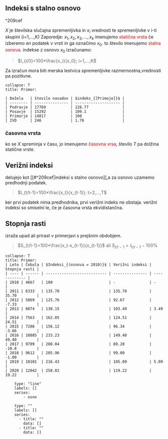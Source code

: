 ## Indeksi s stalno osnovo

^209cef

$X$ je številska slučajna spremenljivka in $x_i$ vrednosti te spremenljivke v i-ti skupini (i=1,...,K)
Zaporedje:
$x_1,x_2,x_3,...,x_k$  imenujemo <span style="color:red">statična vrsta</span>
če izberemo en podatek v vrsti in ga označimo $x_0$. to število imenujemo <span style="color:red">stalna osnova</span>.
indekse z osnovo $x_0$ izračunamo:
>$I_{i/0}=100*\frac{x_i}{x_0}; i=1,...,K$

Za izračun mora biti merska lestvica spremenljivke razmernostna,vrednosti pa pozitivne.
```ad-example
collapse: T
title: Primer:

| Dežela   | število nasadov | $indeks_{[Primoje]}$ |
| -------- | --------------- | -------------------- |
| Podravje | 17769           | 126.77               |
| Posavje  | 15292           | 109.1                |
| Primorje | 14017           | 100                  |
| IVD      | 246             | 1.76                 | 
```
### časovna vrsta
ko se  $X$ spreminja v času, jo imenujemo <span style="color:red">časovna vrsa</span>, število $T$ pa dolžina statične vrste.
## Verižni indeksi
delujejo kot  [[#^209cef|indeksi s stalno osnovo]],a za osnovo uzamemo  predhodnji podatek.
>$I_{t/t-1}=100*\frac{x_t}{x_{t-1}}; t=2,...,T$

ker prvi podatek nima predhodnika, prvi verižni indeks ne obstaja. verižni indeksi so smiselni le, če je časovna vrsta ekvidistančna.

## Stopnja rasti
izraža upad ali prirast v primerjavi s prejšnim obdobjem. 
>$S_{t/t-1}=100*\frac{x_t-x_{t-1}}{x_{t-1}}$
>ali
>$S_{t/t-1}=I_{t/t-1}-100\%$

```ad-example
collapse: T
title: Primer:
| Leto | Čebula | $Indeksi_{(osnova = 2010)}$ | Verižni indeksi | Stopnja rasti |
| ---- | ------ | --------------------------- | --------------- | ------------- |
| 2010 | 4667   | 100                         | -               | -             | 
| 2011 | 6333   | 135.70                      | 135.70          | 35.70         |
| 2012 | 5869   | 125.76                      | 92.67           | -7.33         |
| 2013 | 6074   | 130.15                      | 103.49          | 3.49          |
| 2014 | 7563   | 162.05                      | 124.51          | 24.51         |
| 2015 | 7286   | 156.12                      | 96.34           | -3.66         |
| 2016 | 10885  | 233.23                      | 149.40          | 49.40         |
| 2017 | 9709   | 208.04                      | 89.20           | -10.8         |
| 2018 | 9612   | 205.96                      | 99.00           | -1.00         |
| 2019 | 10101  | 216.43                      | 105.09          | 5.09          |
| 2020 | 12042  | 258.02                      | 119.22          | 19.22         |

```

```chart
	type: "line"
	labels: []
	series:
		- osno
```

```chart
	type: ""
	labels: []
	series:
	  - title: ""
		data: []
	  - title: ""
		data: []

```